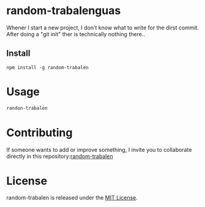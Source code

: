 # random-trabalenguas
Whener I start a new project, I don't know what to write for the dirst commit. After doing a "git init" ther is technically nothing there..

## Install
```npm
npm install -g random-trabalen
```

# Usage
```Bash
randon-trabalen
```

# Contributing
If someone wants to add or improve something, I invite you to collaborate directly in this repository:[random-trabalen]()

# License
random-trabalen is released under the [MIT License](https://opensource.org/license/MIT).